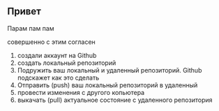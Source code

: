 ## Привет

Парам пам пам

совершенно с этим согласен

1. создали аккаунт на Github
2. создать локальный репозиторий
3. Подружить ваш локальный и удаленный репозиторий. Github подскажет как это сделать 
4. Отправить (push) ваш локальный репозиторий в удаленный 
5. провести изменения с другого копьютера
6. выкачать (pull) актуальное состояние с удаленного репозитория